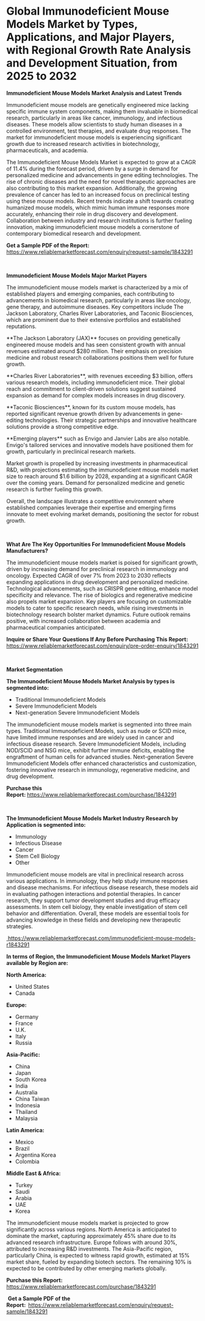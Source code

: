 <p><h1>Global Immunodeficient Mouse Models Market by Types, Applications, and Major Players, with Regional Growth Rate Analysis and Development Situation, from 2025 to 2032</h1></p><p><strong>Immunodeficient Mouse Models Market Analysis and Latest Trends</strong></p>
<p><p>Immunodeficient mouse models are genetically engineered mice lacking specific immune system components, making them invaluable in biomedical research, particularly in areas like cancer, immunology, and infectious diseases. These models allow scientists to study human diseases in a controlled environment, test therapies, and evaluate drug responses. The market for immunodeficient mouse models is experiencing significant growth due to increased research activities in biotechnology, pharmaceuticals, and academia.</p><p>The Immunodeficient Mouse Models Market is expected to grow at a CAGR of 11.4% during the forecast period, driven by a surge in demand for personalized medicine and advancements in gene editing technologies. The rise of chronic diseases and the need for novel therapeutic approaches are also contributing to this market expansion. Additionally, the growing prevalence of cancer has led to an increased focus on preclinical testing using these mouse models. Recent trends indicate a shift towards creating humanized mouse models, which mimic human immune responses more accurately, enhancing their role in drug discovery and development. Collaboration between industry and research institutions is further fueling innovation, making immunodeficient mouse models a cornerstone of contemporary biomedical research and development.</p></p>
<p><strong>Get a Sample PDF of the Report:&nbsp;</strong> <a href="https://www.reliablemarketforecast.com/enquiry/request-sample/1843291?utm_campaign=2781&utm_medium=2&utm_source=Github&utm_content=ia&utm_term=13042025&utm_id=immunodeficient-mouse-models">https://www.reliablemarketforecast.com/enquiry/request-sample/1843291</a></p>
<p>&nbsp;</p>
<p><strong>Immunodeficient Mouse Models Major Market Players</strong></p>
<p><p>The immunodeficient mouse models market is characterized by a mix of established players and emerging companies, each contributing to advancements in biomedical research, particularly in areas like oncology, gene therapy, and autoimmune diseases. Key competitors include The Jackson Laboratory, Charles River Laboratories, and Taconic Biosciences, which are prominent due to their extensive portfolios and established reputations.</p><p>**The Jackson Laboratory (JAX)** focuses on providing genetically engineered mouse models and has seen consistent growth with annual revenues estimated around $280 million. Their emphasis on precision medicine and robust research collaborations positions them well for future growth. </p><p>**Charles River Laboratories**, with revenues exceeding $3 billion, offers various research models, including immunodeficient mice. Their global reach and commitment to client-driven solutions suggest sustained expansion as demand for complex models increases in drug discovery.</p><p>**Taconic Biosciences**, known for its custom mouse models, has reported significant revenue growth driven by advancements in gene-editing technologies. Their strategic partnerships and innovative healthcare solutions provide a strong competitive edge.</p><p>**Emerging players** such as Envigo and Janvier Labs are also notable. Envigo's tailored services and innovative models have positioned them for growth, particularly in preclinical research markets.</p><p>Market growth is propelled by increasing investments in pharmaceutical R&D, with projections estimating the immunodeficient mouse models market size to reach around $1.6 billion by 2028, expanding at a significant CAGR over the coming years. Demand for personalized medicine and genetic research is further fueling this growth.</p><p>Overall, the landscape illustrates a competitive environment where established companies leverage their expertise and emerging firms innovate to meet evolving market demands, positioning the sector for robust growth.</p></p>
<p>&nbsp;</p>
<p><strong>What Are The Key Opportunities For Immunodeficient Mouse Models Manufacturers?</strong></p>
<p><p>The immunodeficient mouse models market is poised for significant growth, driven by increasing demand for preclinical research in immunology and oncology. Expected CAGR of over 7% from 2023 to 2030 reflects expanding applications in drug development and personalized medicine. Technological advancements, such as CRISPR gene editing, enhance model specificity and relevance. The rise of biologics and regenerative medicine also propels market expansion. Key players are focusing on customizable models to cater to specific research needs, while rising investments in biotechnology research bolster market dynamics. Future outlook remains positive, with increased collaboration between academia and pharmaceutical companies anticipated.</p></p>
<p><strong>Inquire or Share Your Questions If Any Before Purchasing This Report:</strong> <a href="https://www.reliablemarketforecast.com/enquiry/pre-order-enquiry/1843291?utm_campaign=2781&utm_medium=2&utm_source=Github&utm_content=ia&utm_term=13042025&utm_id=immunodeficient-mouse-models">https://www.reliablemarketforecast.com/enquiry/pre-order-enquiry/1843291</a></p>
<p>&nbsp;</p>
<p><strong>Market Segmentation</strong></p>
<p><strong>The Immunodeficient Mouse Models Market Analysis by types is segmented into:</strong></p>
<p><ul><li>Traditional Immunodeficient Models</li><li>Severe Immunodeficient Models</li><li>Next-generation Severe Immunodeficient Models</li></ul></p>
<p><p>The immunodeficient mouse models market is segmented into three main types. Traditional Immunodeficient Models, such as nude or SCID mice, have limited immune responses and are widely used in cancer and infectious disease research. Severe Immunodeficient Models, including NOD/SCID and NSG mice, exhibit further immune deficits, enabling the engraftment of human cells for advanced studies. Next-generation Severe Immunodeficient Models offer enhanced characteristics and customization, fostering innovative research in immunology, regenerative medicine, and drug development.</p></p>
<p><strong>Purchase this Report:&nbsp;</strong><a href="https://www.reliablemarketforecast.com/purchase/1843291?utm_campaign=2781&utm_medium=2&utm_source=Github&utm_content=ia&utm_term=13042025&utm_id=immunodeficient-mouse-models">https://www.reliablemarketforecast.com/purchase/1843291</a></p>
<p>&nbsp;</p>
<p><strong>The Immunodeficient Mouse Models Market Industry Research by Application is segmented into:</strong></p>
<p><ul><li>Immunology</li><li>Infectious Disease</li><li>Cancer</li><li>Stem Cell Biology</li><li>Other</li></ul></p>
<p><p>Immunodeficient mouse models are vital in preclinical research across various applications. In immunology, they help study immune responses and disease mechanisms. For infectious disease research, these models aid in evaluating pathogen interactions and potential therapies. In cancer research, they support tumor development studies and drug efficacy assessments. In stem cell biology, they enable investigation of stem cell behavior and differentiation. Overall, these models are essential tools for advancing knowledge in these fields and developing new therapeutic strategies.</p></p>
<p><a href="https://www.reliablemarketforecast.com/immunodeficient-mouse-models-r1843291?utm_campaign=2781&utm_medium=2&utm_source=Github&utm_content=ia&utm_term=13042025&utm_id=immunodeficient-mouse-models">&nbsp;https://www.reliablemarketforecast.com/immunodeficient-mouse-models-r1843291</a></p>
<p><strong>In terms of Region, the Immunodeficient Mouse Models Market Players available by Region are:</strong></p>
<p>
    <p> <strong> North America: </strong>
        <ul>
            <li>United States</li>
            <li>Canada</li>
        </ul>
        </p> 
    <p> <strong> Europe: </strong>
        <ul>
            <li>Germany</li>
            <li>France</li>
            <li>U.K.</li>
            <li>Italy</li>
            <li>Russia</li>
        </ul>
        </p> 
    <p> <strong> Asia-Pacific: </strong>
        <ul>
            <li>China</li>
            <li>Japan</li>
            <li>South Korea</li>
            <li>India</li>
            <li>Australia</li>
            <li>China Taiwan</li>
            <li>Indonesia</li>
            <li>Thailand</li>
            <li>Malaysia</li>
        </ul>
        </p> 
    <p> <strong> Latin America: </strong>
        <ul>
            <li>Mexico</li>
            <li>Brazil</li>
            <li>Argentina Korea</li>
            <li>Colombia</li>
        </ul>
        </p> 
    <p> <strong> Middle East & Africa: </strong>
        <ul>
            <li>Turkey</li>
            <li>Saudi</li>
            <li>Arabia</li>
            <li>UAE</li>
            <li>Korea</li>
        </ul>
    </p>
    </p>
<p><p>The immunodeficient mouse models market is projected to grow significantly across various regions. North America is anticipated to dominate the market, capturing approximately 45% share due to its advanced research infrastructure. Europe follows with around 30%, attributed to increasing R&D investments. The Asia-Pacific region, particularly China, is expected to witness rapid growth, estimated at 15% market share, fueled by expanding biotech sectors. The remaining 10% is expected to be contributed by other emerging markets globally.</p></p>
<p><strong>Purchase this Report: </strong><a href="https://www.reliablemarketforecast.com/purchase/1843291?utm_campaign=2781&utm_medium=2&utm_source=Github&utm_content=ia&utm_term=13042025&utm_id=immunodeficient-mouse-models">https://www.reliablemarketforecast.com/purchase/1843291</a></p>
<p>&nbsp;<strong>Get a Sample PDF of the Report:&nbsp;&nbsp;</strong><a href="https://www.reliablemarketforecast.com/enquiry/request-sample/1843291?utm_campaign=2781&utm_medium=2&utm_source=Github&utm_content=ia&utm_term=13042025&utm_id=immunodeficient-mouse-models">https://www.reliablemarketforecast.com/enquiry/request-sample/1843291</a></p>
<p><strong></strong></p>
<p><p></p><p></p><p></p></p>